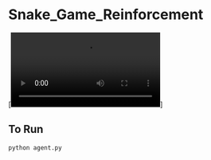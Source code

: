# Snake_Game_Reinforcement

[![Overview](https://github.com/MyWorksHarshaNaik/Snake_Game_Reinforcement/blob/main/demo/snake_demo_vid.mp4)]

## To Run
```bash
python agent.py
```
